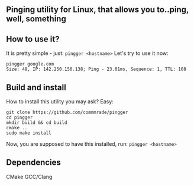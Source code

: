 ## Pinging utility for Linux, that allows you to..ping, well, something

## How to use it?
It is pretty simple - just: `pingger <hostname>`
Let's try to use it now: 
```
pingger google.com
Size: 48, IP: 142.250.150.138; Ping - 23.01ms, Sequence: 1, TTL: 108
```
## Build and install
How to install this utility you may ask? Easy:
```
git clone https://github.com/commmrade/pingger
cd pingger
mkdir build && cd build
cmake ..
sudo make install
```
Now, you are supposed to have this installed, run: `pingger <hostname>`
## Dependencies
CMake
GCC/Clang